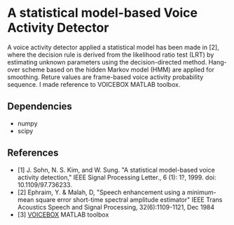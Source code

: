 # A statistical model-based Voice Activity Detector

A voice activity detector applied a statistical model has been made in [2], where the decision rule is derived from the likelihood ratio test (LRT) by estimating unknown parameters using the decision-directed method. Hang-over scheme based on the hidden Markov model (HMM) are applied for smoothing. Reture values are frame-based voice activity probability sequence. I made reference to VOICEBOX MATLAB toolbox. 

## Dependencies
* numpy
* scipy 

## References
* [1] J. Sohn, N. S. Kim, and W. Sung. "A statistical model-based voice activity detection," IEEE Signal Processing Letter., 6 (1): 1?, 1999. doi: 10.1109/97.736233.
* [2] Ephraim, Y. & Malah, D, "Speech enhancement using a minimum-mean square error short-time spectral amplitude estimator" IEEE Trans Acoustics Speech and Signal Processing, 32(6):1109-1121, Dec 1984
* [3] [VOICEBOX](http://www.ee.ic.ac.uk/hp/staff/dmb/voicebox/voicebox.html) MATLAB toolbox 

